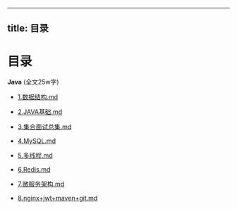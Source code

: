 
---
title: 目录
---

# 目录



**Java** (全文25w字)
* [1.数据结构.md](../js/1.date.md)

* [2.JAVA基础.md](https://www.runoob.com/java/java-basic-syntax.html)

* [3.集合面试总集.md](../js/3.collete.md)

* [4.MySQL.md](../js/4.MySQL.md)

* [5.多线程.md](../js/5.line.md)

* [6.Redis.md](../js/6.Redis.md)

*  [7.微服务架构.md](../js/7.serve.md)

* [8.nginx+jwt+maven+git.md](../js/8.other.md)
